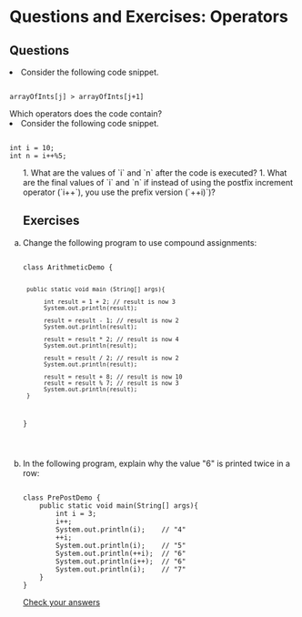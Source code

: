 
# Questions and Exercises: Operators

## Questions

<li>Consider the following code snippet.
<pre><code>
arrayOfInts[j] &gt; arrayOfInts[j+1]
</code></pre>
Which operators does the code contain?</li>
<li>Consider the following code snippet.
<pre><code>
int i = 10;
int n = i++%5;
</code></pre>
<ol type="a">
1. What are the values of `i` and `n` after the code is executed?
1. What are the final values of `i` and `n` if instead of using the postfix increment operator (`i++`), you use the prefix version (`++i)`)?

## Exercises

<li>Change the following program to use compound assignments:
<pre><code>
class ArithmeticDemo {

     public static void main (String[] args){
          
          int result = 1 + 2; // result is now 3
          System.out.println(result);

          result = result - 1; // result is now 2
          System.out.println(result);

          result = result * 2; // result is now 4
          System.out.println(result);

          result = result / 2; // result is now 2
          System.out.println(result);

          result = result + 8; // result is now 10
          result = result % 7; // result is now 3
          System.out.println(result);
     }
}

</code></pre>
</li>
<li>In the following program, explain why the value "6" is printed twice in a row:
<pre><code>
class PrePostDemo {
    public static void main(String[] args){
        int i = 3;
        i++;
        System.out.println(i);    // "4"
        ++i;                     
        System.out.println(i);    // "5"
        System.out.println(++i);  // "6"
        System.out.println(i++);  // "6"
        System.out.println(i);    // "7"
    }
}
</code></pre>
</li>


[Check your answers](answers_operators.html)
